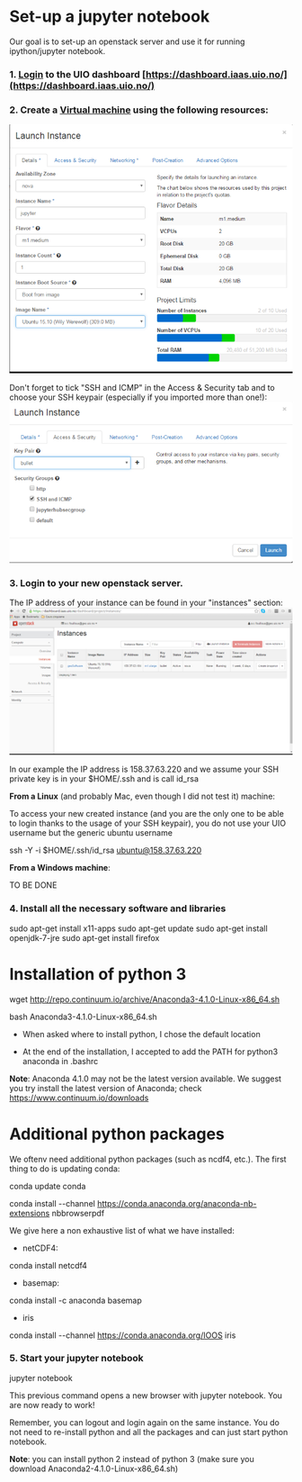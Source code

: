 # Set-up a jupyter notebook 

Our goal is to set-up an openstack server and use it for running ipython/jupyter notebook.

 
### 1. [Login](https://iaas.readthedocs.io/en/latest/enduser/login.html#subsequent-logins) to the UIO dashboard [https://dashboard.iaas.uio.no/](https://dashboard.iaas.uio.no/)



### 2. Create a [Virtual machine](https://iaas.readthedocs.io/en/latest/enduser/create-virtual-machine.html#create-a-virtual-machine) using the following resources: 


![alt text](../images/jupyter_geofag.png "Jupyter notebook")

Don't forget to tick "SSH and ICMP" in the Access & Security tab and to choose your SSH keypair (especially if you imported more than one!):
![alt text](../images/ssh_ICMP.png "Access & Security") 

### 3. Login to your new openstack server. 

The IP address of your instance can be found in your "instances" section:
![alt text](../images/accessVM.png "Login to your instance")


In our example the IP address is 158.37.63.220 and we assume your SSH private key is in your $HOME/.ssh and is call id_rsa


**From a Linux** (and probably Mac, even though I did not test it) machine:

To access your new created instance (and you are the only one to be able to login thanks to the usage of your SSH keypair), you do not use your UIO username but the generic ubuntu username

ssh -Y -i $HOME/.ssh/id_rsa ubuntu@158.37.63.220

**From a Windows machine**:

TO BE DONE


### 4. Install all the necessary software and libraries

sudo apt-get install x11-apps
sudo apt-get update
sudo apt-get install openjdk-7-jre
sudo apt-get install firefox

Installation of python 3
==========================

wget http://repo.continuum.io/archive/Anaconda3-4.1.0-Linux-x86_64.sh

bash Anaconda3-4.1.0-Linux-x86_64.sh


- When asked where to install python, I chose the default location

- At the end of the installation, I accepted to add the PATH for python3 anaconda in .bashrc

**Note**: Anaconda 4.1.0 may not be the latest version available. We suggest you try install the latest version of Anaconda; check https://www.continuum.io/downloads

Additional python packages
===========================

We oftenv need additional python packages (such as ncdf4, etc.). The first thing to do is updating conda: 

conda update conda

conda install --channel https://conda.anaconda.org/anaconda-nb-extensions nbbrowserpdf

We give here a non exhaustive list of what we have installed:

- netCDF4:
  
conda install netcdf4

- basemap:

conda install -c anaconda basemap

- iris

conda install --channel https://conda.anaconda.org/IOOS iris

### 5. Start your jupyter notebook

jupyter notebook

This previous command opens a new browser with jupyter notebook. You are now ready to work!

Remember, you can logout and login again on the same instance. You do not need to re-install python and all the packages and can just start python notebook.

**Note**: you can install python 2 instead of python 3 (make sure you download Anaconda2-4.1.0-Linux-x86_64.sh)

